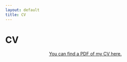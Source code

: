 ```yaml
---
layout: default
title: CV
---
```

<div id = "cv">
<h1 class="pageTitle">CV</h1>
  <div class="post">
	<center> <a href="/assets/cv/2022-02-11_JoshuaFowler_CV.pdf" target="_blank">You can find a PDF of my CV here.</a></center>
  </div>
</div>
